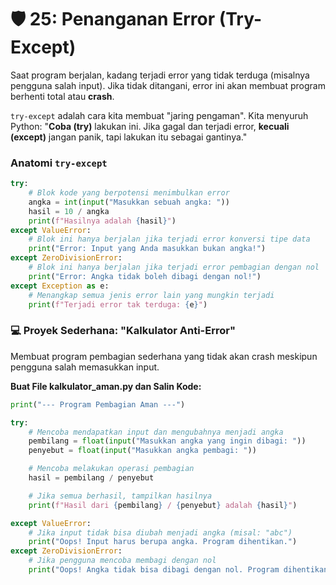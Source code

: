 # 🛡️ 25: Penanganan Error (Try-Except)

Saat program berjalan, kadang terjadi error yang tidak terduga (misalnya pengguna salah input). Jika tidak ditangani, error ini akan membuat program berhenti total atau **crash**.

`try-except` adalah cara kita membuat "jaring pengaman". Kita menyuruh Python: "**Coba (try)** lakukan ini. Jika gagal dan terjadi error, **kecuali (except)** jangan panik, tapi lakukan itu sebagai gantinya."

### Anatomi `try-except`

```python
try:
    # Blok kode yang berpotensi menimbulkan error
    angka = int(input("Masukkan sebuah angka: "))
    hasil = 10 / angka
    print(f"Hasilnya adalah {hasil}")
except ValueError:
    # Blok ini hanya berjalan jika terjadi error konversi tipe data
    print("Error: Input yang Anda masukkan bukan angka!")
except ZeroDivisionError:
    # Blok ini hanya berjalan jika terjadi error pembagian dengan nol
    print("Error: Angka tidak boleh dibagi dengan nol!")
except Exception as e:
    # Menangkap semua jenis error lain yang mungkin terjadi
    print(f"Terjadi error tak terduga: {e}")
```

### 💻 Proyek Sederhana: "Kalkulator Anti-Error"

Membuat program pembagian sederhana yang tidak akan crash meskipun pengguna salah memasukkan input.

**Buat File kalkulator_aman.py dan Salin Kode:**

```python
print("--- Program Pembagian Aman ---")

try:
    # Mencoba mendapatkan input dan mengubahnya menjadi angka
    pembilang = float(input("Masukkan angka yang ingin dibagi: "))
    penyebut = float(input("Masukkan angka pembagi: "))

    # Mencoba melakukan operasi pembagian
    hasil = pembilang / penyebut

    # Jika semua berhasil, tampilkan hasilnya
    print(f"Hasil dari {pembilang} / {penyebut} adalah {hasil}")

except ValueError:
    # Jika input tidak bisa diubah menjadi angka (misal: "abc")
    print("Oops! Input harus berupa angka. Program dihentikan.")
except ZeroDivisionError:
    # Jika pengguna mencoba membagi dengan nol
    print("Oops! Angka tidak bisa dibagi dengan nol. Program dihentikan.")
```
